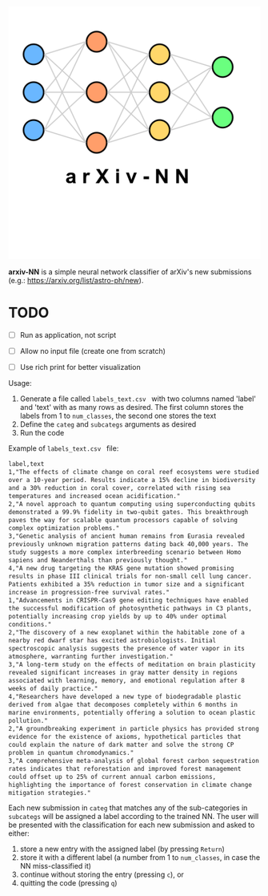 <div align="center">
  <br>
  <img src="arxivNN.png" alt="UCC" width="600"/>
  <br>
</div>

**arxiv-NN** is a simple neural network classifier of arXiv's new submissions
(e.g.: https://arxiv.org/list/astro-ph/new).

# TODO

- [ ] Run as application, not script
- [ ] Allow no input file (create one from scratch)
- [ ] Use rich print for better visualization


Usage:

1. Generate a file called `labels_text.csv ` with two columns named 'label' and
   'text' with as many rows as desired. The first column stores the labels
   from 1 to `num_classes`, the second one stores the text
2. Define the `categ` and `subcategs` arguments as desired
3. Run the code


Example of `labels_text.csv ` file:

```
label,text
1,"The effects of climate change on coral reef ecosystems were studied over a 10-year period. Results indicate a 15% decline in biodiversity and a 30% reduction in coral cover, correlated with rising sea temperatures and increased ocean acidification."
2,"A novel approach to quantum computing using superconducting qubits demonstrated a 99.9% fidelity in two-qubit gates. This breakthrough paves the way for scalable quantum processors capable of solving complex optimization problems."
3,"Genetic analysis of ancient human remains from Eurasia revealed previously unknown migration patterns dating back 40,000 years. The study suggests a more complex interbreeding scenario between Homo sapiens and Neanderthals than previously thought."
4,"A new drug targeting the KRAS gene mutation showed promising results in phase III clinical trials for non-small cell lung cancer. Patients exhibited a 35% reduction in tumor size and a significant increase in progression-free survival rates."
1,"Advancements in CRISPR-Cas9 gene editing techniques have enabled the successful modification of photosynthetic pathways in C3 plants, potentially increasing crop yields by up to 40% under optimal conditions."
2,"The discovery of a new exoplanet within the habitable zone of a nearby red dwarf star has excited astrobiologists. Initial spectroscopic analysis suggests the presence of water vapor in its atmosphere, warranting further investigation."
3,"A long-term study on the effects of meditation on brain plasticity revealed significant increases in gray matter density in regions associated with learning, memory, and emotional regulation after 8 weeks of daily practice."
4,"Researchers have developed a new type of biodegradable plastic derived from algae that decomposes completely within 6 months in marine environments, potentially offering a solution to ocean plastic pollution."
2,"A groundbreaking experiment in particle physics has provided strong evidence for the existence of axioms, hypothetical particles that could explain the nature of dark matter and solve the strong CP problem in quantum chromodynamics."
3,"A comprehensive meta-analysis of global forest carbon sequestration rates indicates that reforestation and improved forest management could offset up to 25% of current annual carbon emissions, highlighting the importance of forest conservation in climate change mitigation strategies."
```

Each new submission in `categ` that matches any of the sub-categories in `subcategs`
will be assigned a label according to the trained NN. The user will be presented
with the classification for each new submission and asked to either:

1. store a new entry with the assigned label (by pressing `Return`)
2. store it with a different label (a number from 1 to `num_classes`, in case the NN
    miss-classified it)
3. continue without storing the entry (pressing `c`), or
4. quitting the code (pressing `q`)


